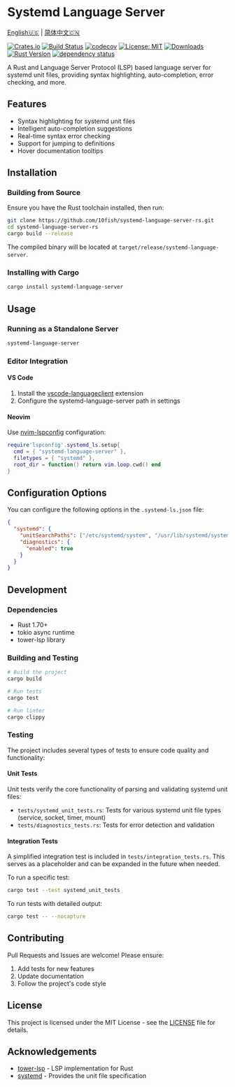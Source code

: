 # Systemd Language Server

[English🇺🇸](README.md) | [简体中文🇨🇳](README_CN.md)

[![Crates.io](https://img.shields.io/crates/v/systemd-language-server.svg)](https://crates.io/crates/systemd-language-server)
[![Build Status](https://github.com/10fish/systemd-language-server-rs/workflows/Rust/badge.svg)](https://github.com/10fish/systemd-language-server-rs/actions)
[![codecov](https://codecov.io/gh/10fish/systemd-language-server-rs/branch/main/graph/badge.svg)](https://codecov.io/gh/10fish/systemd-language-server-rs)
[![License: MIT](https://img.shields.io/badge/License-MIT-yellow.svg)](https://opensource.org/licenses/MIT)
[![Downloads](https://img.shields.io/crates/d/systemd-language-server.svg)](https://crates.io/crates/systemd-language-server)
[![Rust Version](https://img.shields.io/badge/rust-1.70%2B-blue.svg)](https://www.rust-lang.org/)
[![dependency status](https://deps.rs/repo/github/10fish/systemd-language-server-rs/status.svg)](https://deps.rs/repo/github/10fish/systemd-language-server-rs)

A Rust and Language Server Protocol (LSP) based language server for systemd unit files, providing syntax highlighting, auto-completion, error checking, and more.

## Features

- Syntax highlighting for systemd unit files
- Intelligent auto-completion suggestions
- Real-time syntax error checking
- Support for jumping to definitions
- Hover documentation tooltips

## Installation

### Building from Source

Ensure you have the Rust toolchain installed, then run:

```bash
git clone https://github.com/10fish/systemd-language-server-rs.git
cd systemd-language-server-rs
cargo build --release
```

The compiled binary will be located at `target/release/systemd-language-server`.

### Installing with Cargo

```bash
cargo install systemd-language-server
```

## Usage

### Running as a Standalone Server

```bash
systemd-language-server
```

### Editor Integration

#### VS Code

1. Install the [vscode-languageclient](https://marketplace.visualstudio.com/items?itemName=ms-vscode.vscode-languageserver-node-example) extension
2. Configure the systemd-language-server path in settings

#### Neovim

Use [nvim-lspconfig](https://github.com/neovim/nvim-lspconfig) configuration:

```lua
require'lspconfig'.systemd_ls.setup{
  cmd = { "systemd-language-server" },
  filetypes = { "systemd" },
  root_dir = function() return vim.loop.cwd() end
}
```

## Configuration Options

You can configure the following options in the `.systemd-ls.json` file:

```json
{
  "systemd": {
    "unitSearchPaths": ["/etc/systemd/system", "/usr/lib/systemd/system"],
    "diagnostics": {
      "enabled": true
    }
  }
}
```

## Development

### Dependencies

- Rust 1.70+
- tokio async runtime
- tower-lsp library

### Building and Testing

```bash
# Build the project
cargo build

# Run tests
cargo test

# Run linter
cargo clippy
```

### Testing

The project includes several types of tests to ensure code quality and functionality:

#### Unit Tests

Unit tests verify the core functionality of parsing and validating systemd unit files:

- `tests/systemd_unit_tests.rs`: Tests for various systemd unit file types (service, socket, timer, mount)
- `tests/diagnostics_tests.rs`: Tests for error detection and validation

#### Integration Tests

A simplified integration test is included in `tests/integration_tests.rs`. This serves as a placeholder and can be expanded in the future when needed.

To run a specific test:

```bash
cargo test --test systemd_unit_tests
```

To run tests with detailed output:

```bash
cargo test -- --nocapture
```

## Contributing

Pull Requests and Issues are welcome! Please ensure:

1. Add tests for new features
2. Update documentation
3. Follow the project's code style

## License

This project is licensed under the MIT License - see the [LICENSE](LICENSE) file for details.

## Acknowledgements

- [tower-lsp](https://github.com/ebkalderon/tower-lsp) - LSP implementation for Rust
- [systemd](https://systemd.io/) - Provides the unit file specification